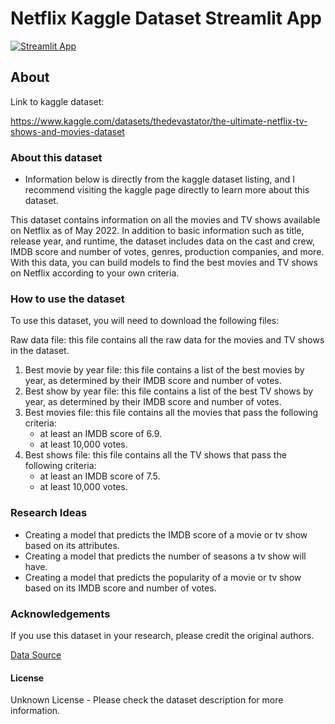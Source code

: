# Netflix Kaggle Dataset Streamlit App

[![Streamlit App](https://static.streamlit.io/badges/streamlit_badge_black_white.svg)](https://netflix-kaggle-dataset.streamlit.app)


## About

Link to kaggle dataset:

https://www.kaggle.com/datasets/thedevastator/the-ultimate-netflix-tv-shows-and-movies-dataset

### About this dataset

* Information below is directly from the kaggle dataset listing, and I recommend visiting the
kaggle page directly to learn more about this dataset.


This dataset contains information on all the movies and TV shows available on Netflix as of May 2022. 
In addition to basic information such as title, release year, and runtime, the dataset includes data on 
the cast and crew, IMDB score and number of votes, genres, production companies, and more. With this data, 
you can build models to find the best movies and TV shows on Netflix according to your own criteria.

### How to use the dataset

To use this dataset, you will need to download the following files:

Raw data file: this file contains all the raw data for the movies and TV shows in the dataset.
1. Best movie by year file: this file contains a list of the best movies by year, as determined by their IMDB score and number of votes.
2. Best show by year file: this file contains a list of the best TV shows by year, as determined by their IMDB score and number of votes.
3. Best movies file: this file contains all the movies that pass the following criteria:
   - at least an IMDB score of 6.9.
   - at least 10,000 votes.
4. Best shows file: this file contains all the TV shows that pass the following criteria:
   - at least an IMDB score of 7.5.
   - at least 10,000 votes.


### Research Ideas

- Creating a model that predicts the IMDB score of a movie or tv show based on its attributes.
- Creating a model that predicts the number of seasons a tv show will have.
- Creating a model that predicts the popularity of a movie or tv show based on its IMDB score and number of votes.

### Acknowledgements

If you use this dataset in your research, please credit the original authors.

[Data Source](https://data.world/gonzandrobles)

#### License

Unknown License - Please check the dataset description for more information.
